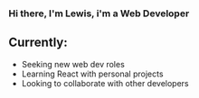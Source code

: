 ### Hi there, I'm Lewis, i'm a Web Developer



## Currently:

-   Seeking new web dev roles
-   Learning React with personal projects
-   Looking to collaborate with other developers

[link]: https://github.com/lewisdev94
